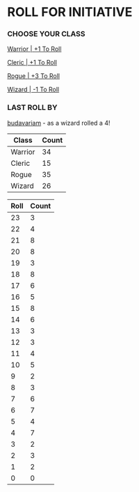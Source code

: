 # ROLL FOR INITIATIVE
### CHOOSE YOUR CLASS

[Warrior | +1 To Roll](https://github.com/benjaminsampica/benjaminsampica/issues/new?title=roll%7Cwarrior&body=Just+click+%27Submit+new+issue%27.)

[Cleric | +1 To Roll](https://github.com/benjaminsampica/benjaminsampica/issues/new?title=roll%7Ccleric&body=Just+click+%27Submit+new+issue%27.)

[Rogue | +3 To Roll](https://github.com/benjaminsampica/benjaminsampica/issues/new?title=roll%7Crogue&body=Just+click+%27Submit+new+issue%27.)

[Wizard | -1 To Roll](https://github.com/benjaminsampica/benjaminsampica/issues/new?title=roll%7Cwizard&body=Just+click+%27Submit+new+issue%27.)
### LAST ROLL BY
[budavariam](https://www.github.com/budavariam) - as a wizard rolled a 4!

|Class|Count|
|-|-|
|Warrior|34|
|Cleric|15|
|Rogue|35|
|Wizard|26|

|Roll|Count|
|-|-|
|23|3
|22|4
|21|8
|20|8
|19|3
|18|8
|17|6
|16|5
|15|8
|14|6
|13|3
|12|3
|11|4
|10|5
|9|2
|8|3
|7|6
|6|7
|5|4
|4|7
|3|2
|2|3
|1|2
|0|0
